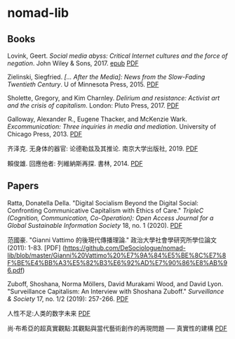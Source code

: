 # nomad-lib

## Books

Lovink, Geert. _Social media abyss: Critical Internet cultures and the force of negation_. John Wiley & Sons, 2017. [epub](https://github.com/DeSociologue/nomad-lib/blob/master/Lovink%2C%20Geert%20-%20Social%20media%20abyss_%20critical%20internet%20cultures%20and%20the%20force%20of%20negation-Wiley_Polity%20Press%20(2016).epub) [PDF](https://github.com/DeSociologue/nomad-lib/blob/master/Social%20Media%20Abyss%20-%20Geert%20Lovink.pdf)

Zielinski, Siegfried. _[... After the Media]: News from the Slow-Fading Twentieth Century_. U of Minnesota Press, 2015. [PDF](https://github.com/DeSociologue/nomad-lib/blob/master/After%20the%20Media-%20News%20from%20the%20Slow-fading%20Twentieth%20Century.pdf)

Sholette, Gregory, and Kim Charnley. _Delirium and resistance: Activist art and the crisis of capitalism_. London: Pluto Press, 2017. [PDF](https://github.com/DeSociologue/nomad-lib/blob/master/Delirium%20and%20Resistance-%20Activist%20Art%20and%20the%20Crisis%20of%20Capitalism.pdf)

Galloway, Alexander R., Eugene Thacker, and McKenzie Wark. _Excommunication: Three inquiries in media and mediation_. University of Chicago Press, 2013. [PDF](https://github.com/DeSociologue/nomad-lib/blob/master/Excommunication-%20Three%20Inquiries%20in%20Media%20and%20Mediation.pdf)

齐泽克. 无身体的器官: 论德勒兹及其推论. 南京大学出版社, 2019. [PDF](https://github.com/DeSociologue/nomad-lib/blob/master/%E6%97%A0%E8%BA%AB%E4%BD%93%E7%9A%84%E5%99%A8%E5%AE%98%EF%BC%9A%E8%AE%BA%E5%BE%B7%E5%8B%92%E5%85%B9%E5%8F%8A%E5%85%B6%E6%8E%A8%E8%AE%BA.pdf)

賴俊雄. 回應他者: 列維納斯再探. 書林, 2014. [PDF](https://github.com/DeSociologue/nomad-lib/blob/master/%E8%B3%B4%E4%BF%8A%E9%9B%84%EF%BC%8C%E5%9B%9E%E6%87%89%E4%BB%96%E8%80%85%EF%BC%9A%E5%88%97%E7%82%BA%E7%B4%8D%E6%96%AF%E5%86%8D%E6%8E%A2.pdf)

## Papers

Ratta, Donatella Della. "Digital Socialism Beyond the Digital Social: Confronting Communicative Capitalism with Ethics of Care." _TripleC (Cognition, Communication, Co-Operation): Open Access Journal for a Global Sustainable Information Society_ 18, no. 1 (2020). [PDF](https://github.com/DeSociologue/nomad-lib/blob/master/Digital%20Socialism%20Beyond%20the%20Digital%20Social:%20Confronting%20Communicative%20Capitalism%20with%20Ethics%20of%20Care..pdf)

范國豪. "Gianni Vattimo 的後現代傳播理論." 政治大學社會學研究所學位論文 (2011): 1-83. [PDF] (https://github.com/DeSociologue/nomad-lib/blob/master/Gianni%20Vattimo%20%E7%9A%84%E5%BE%8C%E7%8F%BE%E4%BB%A3%E5%82%B3%E6%92%AD%E7%90%86%E8%AB%96.pdf)

Zuboff, Shoshana, Norma Möllers, David Murakami Wood, and David Lyon. "Surveillance Capitalism: An Interview with Shoshana Zuboff." _Surveillance & Society_ 17, no. 1/2 (2019): 257-266. [PDF](https://github.com/DeSociologue/nomad-lib/blob/master/Zuboff%2C%20S.%2C%20M%C3%B6llers%2C%20N.%2C%20Wood%2C%20D.%20M.%2C%20%26%20Lyon%2C%20D.%20(2019).%20Surveillance%20Capitalism:%20An%20Interview%20with%20Shoshana%20Zuboff.%20Surveillance%20%26%20Society%2C%2017(1:2)%2C%20257-266..pdf)

人性不足:人类的数字未来 [PDF](https://github.com/DeSociologue/nomad-lib/blob/master/%E4%BA%BA%E6%80%A7%E4%B8%8D%E8%B6%B3:%E4%BA%BA%E7%B1%BB%E7%9A%84%E6%95%B0%E5%AD%97%E6%9C%AA%E6%9D%A5.pdf)

尚‧布希亞的超真實觀點:其觀點與當代藝術創作的再現問題 ── 真實性的建構 [PDF](https://github.com/DeSociologue/nomad-lib/blob/master/%E5%B0%9A%E2%80%A7%E5%B8%83%E5%B8%8C%E4%BA%9E%E7%9A%84%E8%B6%85%E7%9C%9F%E5%AF%A6%E8%A7%80%E9%BB%9E:%E5%85%B6%E8%A7%80%E9%BB%9E%E8%88%87%E7%95%B6%E4%BB%A3%E8%97%9D%E8%A1%93%E5%89%B5%E4%BD%9C%E7%9A%84%E5%86%8D%E7%8F%BE%E5%95%8F%E9%A1%8C%20%E2%94%80%E2%94%80%20%E7%9C%9F%E5%AF%A6%E6%80%A7%E7%9A%84%E5%BB%BA%E6%A7%8B.pdf)




